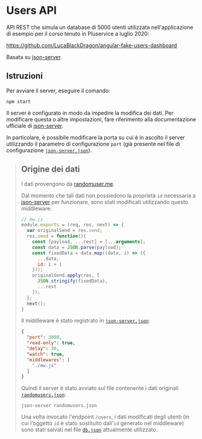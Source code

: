 # Users API

API REST che simula un database di 5000 utenti utilizzata nell'applicazione di esempio per il corso tenuto in Pluservice a luglio 2020:

https://github.com/LucaBlackDragon/angular-fake-users-dashboard

Basata su [json-server].

## Istruzioni

Per avviare il server, eseguire il comando:

```shell
npm start
```

Il server è configurato in modo da impedire la modifica dei dati. Per modificare
questa o altre impostazioni, fare riferimento alla documentazione ufficiale di
[json-server].

In particolare, è possibile modificare la porta su cui è in ascolto il server
utilizzando il parametro di configurazione `port` (già presente nel file di
configurazione [`json-server.json`](./json-server.json)).

> ## Origine dei dati
> 
> I dati provengono da [randomuser.me].
> 
> Dal momento che tali dati non possiedono la proprietà `id` necessaria a
> [json-server] per funzionare, sono stati modificati utilizzando questo
> middleware:
> 
> ```js
> // mw.js
> module.exports = (req, res, next) => {
>   var originalSend = res.send;
>   res.send = function(){
>     const [payload, ...rest] = [...arguments];
>     const data = JSON.parse(payload);
>     const fixedData = data.map((data, i) => ({
>       ...data,
>       id: i + 1
>     }));
>     originalSend.apply(res, [
>       JSON.stringify(fixedData),
>       ...rest
>     ]);
>   };
>   next();
> }
> ```
> 
> Il middleware è stato registrato in [`json-server.json`](./json-server.json):
> 
> ```json
> {
>   "port": 3000,
>   "read-only": true,
>   "delay": 30,
>   "watch": true,
>   "middlewares": [
>     "./mw.js"
>   ]
> }
> ```
> 
> Quindi il server è stato avviato sul file contenente i dati originali
> [`randomusers.json`](./randomusers.json):
> 
> ```shell
> json-server randomusers.json
> ```
> 
> Una volta invocato l'endpoint `/users`, i dati modificati degli utenti (in cui
> l'oggetto `id` è stato sostituito dall'`id` generato nel middleware) sono
> stati salvati nel file [`db.json`](./db.json) attualmente utilizzato.

[json-server]: https://github.com/typicode/json-server
[randomuser.me]: https://randomuser.me/
